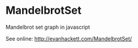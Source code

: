 # MandelbrotSet
Mandelbrot set graph in javascript

See online: http://evanhackett.com/MandelbrotSet/
